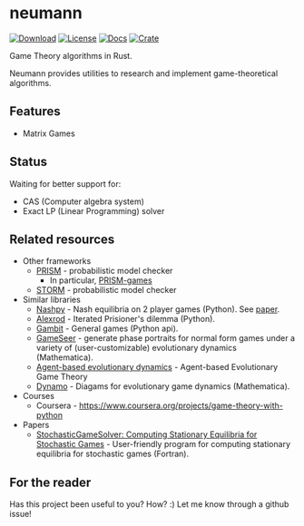 # neumann

[![Download](https://img.shields.io/crates/d/neumann)](https://crates.io/crates/neumann)
[![License](https://img.shields.io/crates/l/neumann)](https://github.com/saona-raimundo/neumann)
[![Docs](https://docs.rs/neumann/badge.svg)](https://docs.rs/neumann/)
[![Crate](https://img.shields.io/crates/v/neumann.svg)](https://crates.io/crates/neumann)

Game Theory algorithms in Rust.

Neumann provides utilities to research and implement game-theoretical algorithms. 

## Features

- Matrix Games

## Status

Waiting for better support for:
- CAS (Computer algebra system)
- Exact LP (Linear Programming) solver 

## Related resources

- Other frameworks
  - [PRISM](https://www.prismmodelchecker.org/) - probabilistic model checker
    - In particular, [PRISM-games](https://github.com/prismmodelchecker/prism-games)
  - [STORM](https://www.stormchecker.org/) - probabilistic model checker
- Similar libraries 
  - [Nashpy](https://github.com/drvinceknight/Nashpy) - Nash equilibria on 2 player games (Python). See [paper](https://www.theoj.org/joss-papers/joss.00904/10.21105.joss.00904.pdf).
  - [Alexrod](https://github.com/Axelrod-Python/Axelrod) - Iterated Prisioner's dilemma (Python).
  - [Gambit](http://www.gambit-project.org/) - General games (Python api).
  - [GameSeer](https://gametheorynetwork.com/resources/online-software-tools/) - generate phase portraits for normal form games under a variety of (user-customizable) evolutionary dynamics (Mathematica).
  - [Agent-based evolutionary dynamics](https://luis-r-izquierdo.github.io/abed/) - Agent-based Evolutionary Game Theory
  - [Dynamo](https://www.ssc.wisc.edu/~whs/dynamo/index.html) - Diagams for evolutionary game dynamics (Mathematica).
- Courses
  - Coursera - https://www.coursera.org/projects/game-theory-with-python
- Papers
  - [StochasticGameSolver: Computing Stationary Equilibria for Stochastic Games](https://doi.org/10.1016/j.jet.2003.10.001) - User-friendly program for computing stationary equilibria for stochastic games (Fortran).

## For the reader

Has this project been useful to you? How? :)
Let me know through a github issue!
